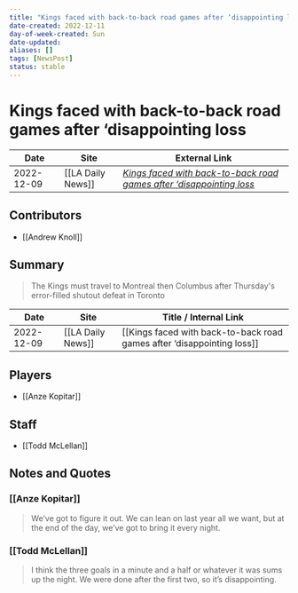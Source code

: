 ```yaml
---
title: "Kings faced with back-to-back road games after ‘disappointing loss"
date-created: 2022-12-11
day-of-week-created: Sun
date-updated: 
aliases: []
tags: [NewsPost]
status: stable
---
```


# Kings faced with back-to-back road games after ‘disappointing loss

| Date       | Site              | External Link                                                                                                                                                                   |
| ---------- | ----------------- | ------------------------------------------------------------------------------------------------------------------------------------------------------------------------------- |
| 2022-12-09 | [[LA Daily News]] | [*Kings faced with back-to-back road games after ‘disappointing loss*](https://www.dailynews.com/2022/12/09/kings-faced-with-back-to-back-road-games-after-disappointing-loss/) |

## Contributors
- [[Andrew Knoll]]

## Summary
> The Kings must travel to Montreal then Columbus after Thursday's error-filled shutout defeat in Toronto

| Date       | Site              | Title / Internal Link                                                  |
| ---------- | ----------------- | ---------------------------------------------------------------------- |
| 2022-12-09 | [[LA Daily News]] | [[Kings faced with back-to-back road games after ‘disappointing loss]] |

## Players
- [[Anze Kopitar]]

## Staff
- [[Todd McLellan]]

## Notes and Quotes
### [[Anze Kopitar]]
> We’ve got to figure it out. We can lean on last year all we want, but at the end of the day, we’ve got to bring it every night.

### [[Todd McLellan]]
> I think the three goals in a minute and a half or whatever it was sums up the night. We were done after the first two, so it’s disappointing.


